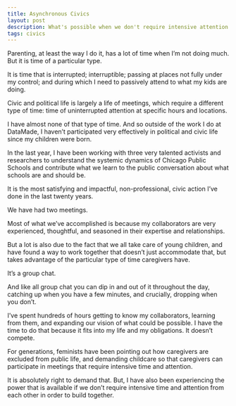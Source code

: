 ```yaml
---
title: Asynchronous Civics
layout: post
description: What's possible when we don't require intensive attention from one another.
tags: civics
---
```


Parenting, at least the way I do it, has a lot of time when I’m not
doing much. But it is time of a particular type.

It is time that is interrupted; interruptible; passing at places not
fully under my control; and during which I need to passively attend to
what my kids are doing.

Civic and political life is largely a life of meetings, which require
a different type of time: time of uninterrupted attention at specific
hours and locations.

I have almost none of that type of time. And so outside of the work I
do at DataMade, I haven’t participated very effectively in political
and civic life since my children were born.

In the last year, I have been working with three very talented
activists and researchers to understand the systemic dynamics of
Chicago Public Schools and contribute what we learn to the public
conversation about what schools are and should be.

It is the most satisfying and impactful, non-professional, civic
action I’ve done in the last twenty years.

We have had two meetings.

Most of what we’ve accomplished is because my collaborators are very
experienced, thoughtful, and seasoned in their expertise and
relationships.

But a lot is also due to the fact that we all take care of young
children, and have found a way to work together that doesn’t just
accommodate that, but takes advantage of the particular type of time
caregivers have.

It’s a group chat. 

And like all group chat you can dip in and out of it throughout the
day, catching up when you have a few minutes, and crucially, dropping
when you don’t.

I’ve spent hundreds of hours getting to know my collaborators,
learning from them, and expanding our vision of what could be
possible. I have the time to do that because it fits into my life and
my obligations. It doesn’t compete.

For generations, feminists have been pointing out how caregivers are
excluded from public life, and demanding childcare so that caregivers
can participate in meetings that require intensive time and attention.

It is absolutely right to demand that. But, I have also been
experiencing the power that is available if we don’t require intensive
time and attention from each other in order to build together.



